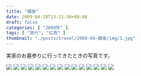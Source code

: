 ```yaml
---
title: "備後"
date: 2009-04-28T13:21:50+09:00
draft: false
categories: [ "2009年" ]
tags: [ "旅行", "広島" ]
thumbnail: "./posts/travel/2009-04-備後/img/1.jpg"
---
```

実家のお墓参りに行ってきたときの写真です。  
<!--more-->
![](./img/1.jpg)
![](./img/2.jpg)
![](./img/3.jpg)
![](./img/4.jpg)
![](./img/5.jpg)
![](./img/6.jpg)
![](./img/7.jpg)
![](./img/8.jpg)
![](./img/9.jpg)
![](./img/10.jpg)
![](./img/11.jpg)
![](./img/12.jpg)
![](./img/13.jpg)
![](./img/14.jpg)
![](./img/15.jpg)